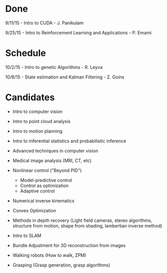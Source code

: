 # Done
9/11/15 - Intro to CUDA - J. Panikulam

9/25/15 - Intro to Reinforcement Learning and Applications - P. Emami


# Schedule

10/2/15 - Intro to genetic Algorithms - R. Leyva

10/8/15 - State estimation and Kalman Filtering - Z. Goins


# Candidates
* Intro to computer vision

* Intro to point cloud analysis

* Intro to motion planning

* Intro to inferential statistics and probabilistic inference

* Advanced techniques in computer vision

* Medical image analysis (MRI, CT, etc)

* Nonlinear control ("Beyond PID")
    * Model-predictive control
    * Control as optimization
    * Adaptive control

* Numerical inverse kinematics

* Convex Optimization

* Methods in depth recovery (Light field cameras, stereo algorithms, structure from motion, shape from shading, lambertian inverse method)

* Intro to SLAM

* Bundle Adjustment for 3D reconstruction from images

* Walking robots (How to walk, ZPM)

* Grasping (Grasp generation, grasp algorithms)